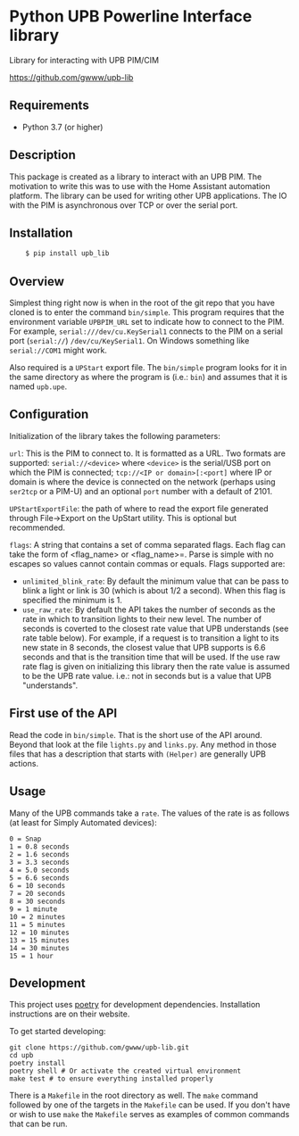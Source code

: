 # Python UPB Powerline Interface library

Library for interacting with UPB PIM/CIM

https://github.com/gwww/upb-lib

## Requirements

- Python 3.7 (or higher)

## Description

This package is created as a library to interact with an UPB PIM.
The motivation to write this was to use with the Home Assistant
automation platform. The library can be used for writing other UPB
applications. The IO with the PIM is asynchronous over TCP or over the
serial port.

## Installation

```bash
    $ pip install upb_lib
```

## Overview

Simplest thing right now is when in the root of the git repo that you have cloned is to enter the command `bin/simple`. This program requires that the environment variable `UPBPIM_URL` set to indicate how to connect to the PIM. For example, `serial:///dev/cu.KeySerial1` connects to the PIM on a serial port (`serial://`) `/dev/cu/KeySerial1`. On Windows something like `serial://COM1` might work.

Also required is a `UPStart` export file. The `bin/simple` program looks for it
in the same directory as where the program is (i.e.: `bin`) and assumes that it is named `upb.upe`.

## Configuration

Initialization of the library takes the following parameters:

`url`: This is the PIM to connect to. It is formatted as a URL. Two formats
are supported: `serial://<device>` where `<device>` is the serial/USB port on which the PIM is connected; `tcp://<IP or domain>[:<port]` where IP or domain is where the device is connected on the network (perhaps using `ser2tcp` or a PIM-U) and an optional `port` number with a default of 2101.

`UPStartExportFile`: the path of where to read the export file generated through File->Export on the UpStart utility. This is optional but recommended.

`flags`: A string that contains a set of comma separated flags. Each flag can take the form of <flag_name> or <flag_name>=<value>. Parse is simple with no escapes so values cannot contain commas or equals. Flags supported are:

- `unlimited_blink_rate`: By default the minimum value that can be pass to blink a light or link is 30 (which is about 1/2 a second). When this flag is specified the minimum is 1.
- `use_raw_rate`: By default the API takes the number of seconds as the rate in which to transition lights to their new level. The number of seconds is coverted to the closest rate value that UPB understands (see rate table below). For example, if a request is to transition a light to its new state in 8 seconds, the closest value that UPB supports is 6.6 seconds and that is the transition time that will be used. If the use raw rate flag is given on initializing this library then the rate value is assumed to be the UPB rate value. i.e.: not in seconds but is a value that UPB "understands".

## First use of the API

Read the code in `bin/simple`. That is the short use of the API around. Beyond that look at the file `lights.py` and `links.py`. Any method in those files that has a description that starts with `(Helper)` are generally UPB actions.

## Usage

Many of the UPB commands take a `rate`. The values of the rate is as follows (at least for Simply Automated devices):

```
0 = Snap
1 = 0.8 seconds
2 = 1.6 seconds
3 = 3.3 seconds
4 = 5.0 seconds
5 = 6.6 seconds
6 = 10 seconds
7 = 20 seconds
8 = 30 seconds
9 = 1 minute
10 = 2 minutes
11 = 5 minutes
12 = 10 minutes
13 = 15 minutes
14 = 30 minutes
15 = 1 hour
```

## Development

This project uses [poetry](https://poetry.eustace.io/) for development dependencies. Installation instructions are on their website.

To get started developing:

```
git clone https://github.com/gwww/upb-lib.git
cd upb
poetry install
poetry shell # Or activate the created virtual environment
make test # to ensure everything installed properly
```

There is a `Makefile` in the root directory as well. The `make` command
followed by one of the targets in the `Makefile` can be used. If you don't
have or wish to use `make` the `Makefile` serves as examples of common
commands that can be run.

